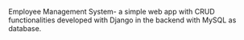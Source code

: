 Employee Management System- a simple web app with CRUD functionalities developed with Django in the backend with MySQL as database.
